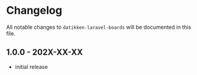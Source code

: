 # Changelog

All notable changes to `datikken-laravel-boards` will be documented in this file.

## 1.0.0 - 202X-XX-XX

- initial release
